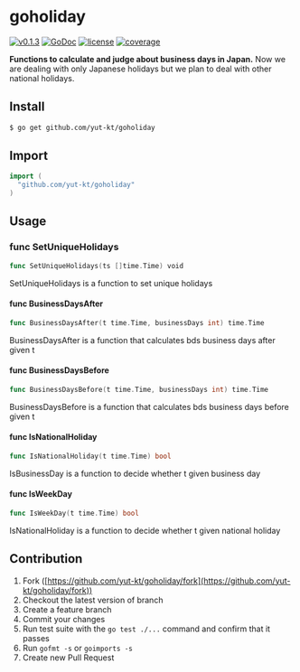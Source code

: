 # goholiday

[![v0.1.3](https://img.shields.io/badge/package-v0.1.3-ff69b4.svg)](https://github.com/yut-kt/goholiday/tree/v0.1.3)
[![GoDoc](https://godoc.org/github.com/yut-kt/goholiday?status.svg)](https://godoc.org/github.com/yut-kt/goholiday)
[![license](http://img.shields.io/badge/license-MIT-red.svg?style=flat)](https://raw.githubusercontent.com/yut-kt/goholiday/v0.1.3/LICENSE)
[![coverage](https://img.shields.io/badge/coverage-100%25-green.svg)](https://github.com/yut-kt/goholiday/coverage/v0.1.3)

**Functions to calculate and judge about business days in Japan.**
Now we are dealing with only Japanese holidays but we plan to deal with other national holidays.

## Install
```bash
$ go get github.com/yut-kt/goholiday
```

## Import
```go
import (
  "github.com/yut-kt/goholiday"
)
```

## Usage

### func SetUniqueHolidays
```go
func SetUniqueHolidays(ts []time.Time) void
```
SetUniqueHolidays is a function to set unique holidays

#### func  BusinessDaysAfter

```go
func BusinessDaysAfter(t time.Time, businessDays int) time.Time
```
BusinessDaysAfter is a function that calculates bds business days after given t


#### func  BusinessDaysBefore

```go
func BusinessDaysBefore(t time.Time, businessDays int) time.Time
```
BusinessDaysBefore is a function that calculates bds business days before given t

#### func  IsNationalHoliday

```go
func IsNationalHoliday(t time.Time) bool
```
IsBusinessDay is a function to decide whether t given business day

#### func  IsWeekDay

```go
func IsWeekDay(t time.Time) bool
```
IsNationalHoliday is a function to decide whether t given national holiday

## Contribution

1. Fork ([https://github.com/yut-kt/goholiday/fork](https://github.com/yut-kt/goholiday/fork))
2. Checkout the latest version of branch
3. Create a feature branch
4. Commit your changes
5. Run test suite with the `go test ./...` command and confirm that it passes
6. Run `gofmt -s` or `goimports -s`
7. Create new Pull Request